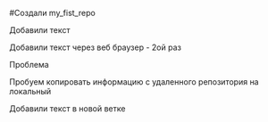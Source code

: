﻿#Создали my_fist_repo

Добавили текст

Добавили текст через веб браузер - 2ой раз

Проблема 

Пробуем копировать информацию с удаленного репозитория на локальный 

Добавили текст в новой ветке
